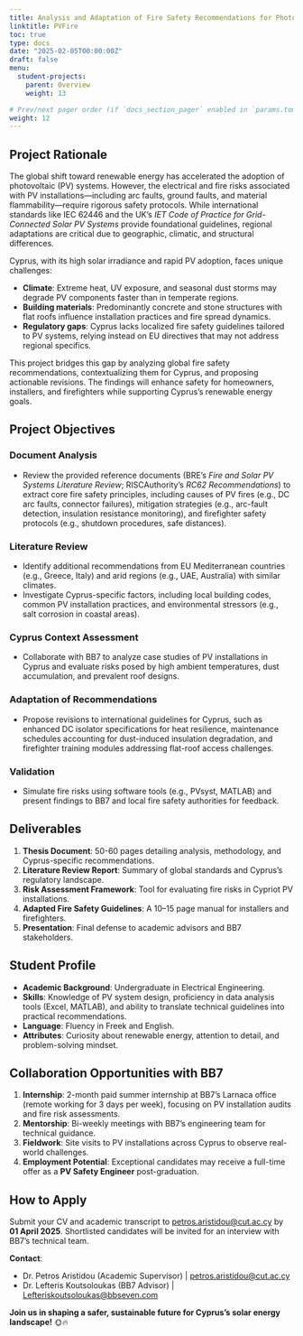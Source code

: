 ```yaml
---
title: Analysis and Adaptation of Fire Safety Recommendations for Photovoltaic (PV) Panel Installations in Cyprus 
linktitle: PVFire
toc: true
type: docs
date: "2025-02-05T00:00:00Z"
draft: false
menu:
  student-projects:
    parent: Overview
    weight: 13

# Prev/next pager order (if `docs_section_pager` enabled in `params.toml`)
weight: 12
---
```


## Project Rationale  

The global shift toward renewable energy has accelerated the adoption of photovoltaic (PV) systems. However, the electrical and fire risks associated with PV installations—including arc faults, ground faults, and material flammability—require rigorous safety protocols. While international standards like IEC 62446 and the UK’s *IET Code of Practice for Grid-Connected Solar PV Systems* provide foundational guidelines, regional adaptations are critical due to geographic, climatic, and structural differences.  

Cyprus, with its high solar irradiance and rapid PV adoption, faces unique challenges:  

- **Climate**: Extreme heat, UV exposure, and seasonal dust storms may degrade PV components faster than in temperate regions.  
- **Building materials**: Predominantly concrete and stone structures with flat roofs influence installation practices and fire spread dynamics.  
- **Regulatory gaps**: Cyprus lacks localized fire safety guidelines tailored to PV systems, relying instead on EU directives that may not address regional specifics.  

This project bridges this gap by analyzing global fire safety recommendations, contextualizing them for Cyprus, and proposing actionable revisions. The findings will enhance safety for homeowners, installers, and firefighters while supporting Cyprus’s renewable energy goals.  



## Project Objectives  
### Document Analysis  

- Review the provided reference documents (BRE’s *Fire and Solar PV Systems Literature Review*; RISCAuthority’s *RC62 Recommendations*) to extract core fire safety principles, including causes of PV fires (e.g., DC arc faults, connector failures), mitigation strategies (e.g., arc-fault detection, insulation resistance monitoring), and firefighter safety protocols (e.g., shutdown procedures, safe distances).  

### Literature Review  

- Identify additional recommendations from EU Mediterranean countries (e.g., Greece, Italy) and arid regions (e.g., UAE, Australia) with similar climates.  
- Investigate Cyprus-specific factors, including local building codes, common PV installation practices, and environmental stressors (e.g., salt corrosion in coastal areas).  

### Cyprus Context Assessment  

- Collaborate with BB7 to analyze case studies of PV installations in Cyprus and evaluate risks posed by high ambient temperatures, dust accumulation, and prevalent roof designs.  

### Adaptation of Recommendations  

- Propose revisions to international guidelines for Cyprus, such as enhanced DC isolator specifications for heat resilience, maintenance schedules accounting for dust-induced insulation degradation, and firefighter training modules addressing flat-roof access challenges.  

### Validation  

- Simulate fire risks using software tools (e.g., PVsyst, MATLAB) and present findings to BB7 and local fire safety authorities for feedback.  


## Deliverables  

1. **Thesis Document**: 50-60 pages detailing analysis, methodology, and Cyprus-specific recommendations.  
2. **Literature Review Report**: Summary of global standards and Cyprus’s regulatory landscape.  
3. **Risk Assessment Framework**: Tool for evaluating fire risks in Cypriot PV installations.  
4. **Adapted Fire Safety Guidelines**: A 10–15 page manual for installers and firefighters.  
5. **Presentation**: Final defense to academic advisors and BB7 stakeholders.  



## Student Profile  

- **Academic Background**: Undergraduate in Electrical Engineering.  
- **Skills**: Knowledge of PV system design, proficiency in data analysis tools (Excel, MATLAB), and ability to translate technical guidelines into practical recommendations.  
- **Language**: Fluency in Freek and English.  
- **Attributes**: Curiosity about renewable energy, attention to detail, and problem-solving mindset.  



## Collaboration Opportunities with BB7  

1. **Internship**: 2-month paid summer internship at BB7’s Larnaca office (remote working for 3 days per week), focusing on PV installation audits and fire risk assessments.  
2. **Mentorship**: Bi-weekly meetings with BB7’s engineering team for technical guidance.  
3. **Fieldwork**: Site visits to PV installations across Cyprus to observe real-world challenges.  
4. **Employment Potential**: Exceptional candidates may receive a full-time offer as a **PV Safety Engineer** post-graduation.  



## How to Apply  

Submit your CV and academic transcript to [petros.aristidou@cut.ac.cy](mailto:petros.aristidou@cut.ac.cy) by **01 April 2025**. Shortlisted candidates will be invited for an interview with BB7’s technical team.  

**Contact**:  

- Dr. Petros Aristidou (Academic Supervisor) | [petros.aristidou@cut.ac.cy](mailto:petros.aristidou@cut.ac.cy)  
- Dr. Lefteris Koutsoloukas (BB7 Advisor) | [Lefteriskoutsoloukas@bbseven.com](mailto:Lefteriskoutsoloukas@bbseven.com)  

**Join us in shaping a safer, sustainable future for Cyprus’s solar energy landscape!** 🌞🔥  

